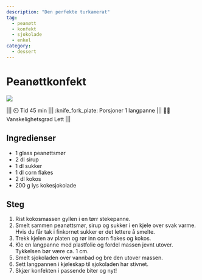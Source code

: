 ```yaml
---
description: "Den perfekte turkamerat"
tag:
  - peanøtt
  - konfekt
  - sjokolade
  - enkel
category:
  - dessert
---
```


# Peanøttkonfekt

![](/static/halloumi.webp)

<!-- dprint-ignore-start -->
||| :timer_clock: Tid
45 min
||| :knife_fork_plate: Porsjoner
1 langpanne
||| :cook: Vanskelighetsgrad
Lett
|||
<!-- dprint-ignore-end -->

## Ingredienser

- 1 glass peanøttsmør
- 2 dl sirup
- 1 dl sukker
- 1 dl corn flakes
- 2 dl kokos
- 200 g lys kokesjokolade

## Steg

1. Rist kokosmassen gyllen i en tørr stekepanne.
2. Smelt sammen peanøttsmør, sirup og sukker i en kjele over svak varme. Hvis du får tak
   i finkornet sukker er det lettere å smelte.
3. Trekk kjelen av platen og rør inn corn flakes og kokos.
4. Kle en langpanne med plastfolie og fordel massen jevnt utover. Tykkelsen bør være ca.
   1 cm.
5. Smelt sjokoladen over vannbad og bre den utover massen.
6. Sett langpannen i kjøleskap til sjokoladen har stivnet.
7. Skjær konfekten i passende biter og nyt!
